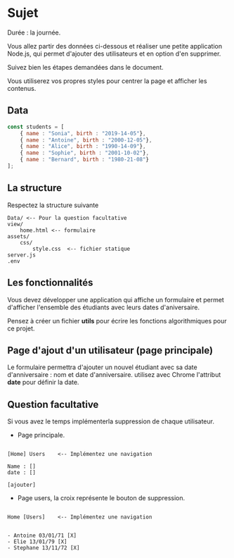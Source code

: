 # Sujet

Durée : la journée.

Vous allez partir des données ci-dessous et réaliser une petite application Node.js, qui permet d'ajouter des utilisateurs et en option d'en supprimer.

Suivez bien les étapes demandées dans le document.

Vous utiliserez vos propres styles pour centrer la page et afficher les contenus.

## Data

```js
const students = [
    { name : "Sonia", birth : "2019-14-05"},
    { name : "Antoine", birth : "2000-12-05"},
    { name : "Alice", birth : "1990-14-09"},
    { name : "Sophie", birth : "2001-10-02"},
    { name : "Bernard", birth : "1980-21-08"}
];
```

## La structure

Respectez la structure suivante

```text
Data/ <-- Pour la question facultative
view/
    home.html <-- formulaire
assets/
    css/
        style.css  <-- fichier statique
server.js
.env
```

## Les fonctionnalités 

Vous devez développer une application qui affiche un formulaire et permet d'afficher l'ensemble des étudiants avec leurs dates d'aniversaire. 

<!-- Utilisez le module **dayjs** pour formater les dates d'anniversaire en français.  -->

Pensez à créer un fichier **utils** pour écrire les fonctions algorithmiques pour ce projet.

<!-- - Une page principale affichera le formulaire d'ajout d'un utilisateur, et un lien users permettra d'afficher les utilisateurs. -->

<!-- - La page affichant les utilisateurs affichera également un bouton pour faire la suppression de chaque utilisateur. -->

<!-- Pensez à installer **dotenv** et définissez les variables d'environnement APP_ENV, APP_LOCALHOST et APP_PORT, dans le fichier .env. -->

## Page d'ajout d'un utilisateur (page principale)

Le formulaire permettra d'ajouter un nouvel étudiant avec sa date d'anniversaire : nom et date d'anniversaire. utilisez avec Chrome l'attribut **date** pour définir la date.

## Question facultative

Si vous avez le temps implémenterla suppression de chaque utilisateur.

- Page principale.

```text

[Home] Users    <-- Implémentez une navigation

Name : []
date : []

[ajouter]

```

- Page users, la croix représente le bouton de suppression.

```text

Home [Users]    <-- Implémentez une navigation


- Antoine 03/01/71 [X]
- Elie 13/01/79 [X]
- Stephane 13/11/72 [X]

```